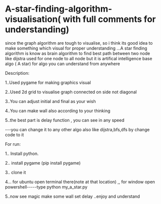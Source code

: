 # A-star-finding-algorithm-visualisation( with full comments for understanding)
since the graph algorithm are tough to visualise, so i think its good idea to make something which visual for proper understanding
...A star finding algorithm is know as brain algorithm to find best path between two node like dijstra used for one node to all node
but it is artifical intelligence base algo ( A star)  for algo you can understand from anywhere


Description:

1..Used pygame for making graphics visual

2..Used 2d grid to visualise graph connected on side not diagonal

3..You can adjust initial and final as your wish

4..You can make wall also according to your thinking

5..the best part is delay function , you can see in any speed

---you can change it to any other algo also like dijstra,bfs,dfs by change code to it

For run:

1.. Install python.


2.. install pygame (pip install pygame)



3.. clone it 


4... for ubuntu open terminal there(note at that location) ,, for window open powershell-----type python my_a_star.py



5..now see magic make some wall set delay ..enjoy and understand
